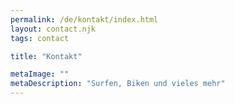```yaml
---
permalink: /de/kontakt/index.html
layout: contact.njk
tags: contact

title: "Kontakt"

metaImage: ""
metaDescription: "Surfen, Biken und vieles mehr"
---
```


